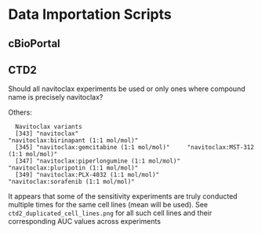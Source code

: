 # Data Importation Scripts


## cBioPortal

## CTD2

Should all navitoclax experiments be used or only ones where compound name is precisely navitoclax?

Others:

      Navitoclax variants
      [343] "navitoclax"                               "navitoclax:birinapant (1:1 mol/mol)"     
      [345] "navitoclax:gemcitabine (1:1 mol/mol)"     "navitoclax:MST-312 (1:1 mol/mol)"        
      [347] "navitoclax:piperlongumine (1:1 mol/mol)"  "navitoclax:pluripotin (1:1 mol/mol)"     
      [349] "navitoclax:PLX-4032 (1:1 mol/mol)"        "navitoclax:sorafenib (1:1 mol/mol)" 
      

It appears that some of the sensitivity experiments are truly conducted multiple times for the same cell lines (mean will be used).  See ```ctd2_duplicated_cell_lines.png``` for all such cell lines and their corresponding AUC values across experiments

